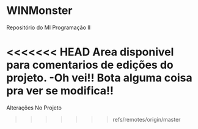 ﻿# WINMonster
Repositório do MI Programação II

<<<<<<< HEAD
Area disponivel para comentarios de edições do projeto.
-Oh vei!! Bota alguma coisa pra ver se modifica!!
=======
Alterações No Projeto
>>>>>>> refs/remotes/origin/master
